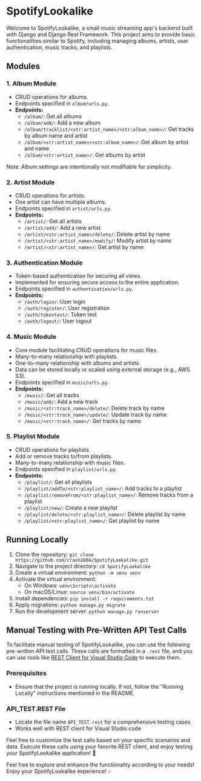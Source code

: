 # SpotifyLookalike

Welcome to SpotifyLookalike, a small music streaming app's backend built with Django and Django Rest Framework. This project aims to provide basic functionalities similar to Spotify, including managing albums, artists, user authentication, music tracks, and playlists.

## Modules

### 1. **Album Module**
   - CRUD operations for albums.
   - Endpoints specified in `album/urls.py`.
   - **Endpoints:**
      - `/album/`: Get all albums
      - `/album/add/`: Add a new album
      - `/album/tracklist/<str:artist_name>/<str:album_name>/`: Get tracks by album name and artist
      - `/album/<str:artist_name>/<str:album_name>/`: Get album by artist and name
      - `/album/<str:artist_name>/`: Get albums by artist

   Note: Album settings are intentionally not modifiable for simplicity.

### 2. **Artist Module**
   - CRUD operations for artists.
   - One artist can have multiple albums.
   - Endpoints specified in `artist/urls.py`.
   - **Endpoints:**
     - `/artist/`: Get all artists
     - `/artist/add/`: Add a new artist
     - `/artist/<str:artist_name>/delete/`: Delete artist by name
     - `/artist/<str:artist_name>/modify/`: Modify artist by name
     - `/artist/<str:artist_name>/`: Get artist by name

### 3. **Authentication Module**
   - Token-based authentication for securing all views.
   - Implemented for ensuring secure access to the entire application.
   - Endpoints specified in `authentication/urls.py`.
   - **Endpoints:**
      - `/auth/login/`: User login
      - `/auth/register/`: User registration
      - `/auth/tokentest/`: Token test
      - `/auth/logout/`: User logout

### 4. **Music Module**
   - Core module facilitating CRUD operations for music files.
   - Many-to-many relationship with playlists.
   - One-to-many relationship with albums and artists.
   - Data can be stored locally or scaled using external storage (e.g., AWS S3).
   - Endpoints specified in `music/urls.py`.
   - **Endpoints:**
      - `/music/`: Get all tracks
      - `/music/add/`: Add a new track
      - `/music/<str:track_name>/delete/`: Delete track by name
      - `/music/<str:track_name>/update/`: Update track by name
      - `/music/<str:track_name>/`: Get tracks by name

### 5. **Playlist Module**
   - CRUD operations for playlists.
   - Add or remove tracks to/from playlists.
   - Many-to-many relationship with music files.
   - Endpoints specified in `playlist/urls.py`.
   - **Endpoints:**
      - `/playlist/`: Get all playlists
      - `/playlist/addTo/<str:playlist_name>/`: Add tracks to a playlist
      - `/playlist/removeFrom/<str:playlist_name>/`: Remove tracks from a playlist
      - `/playlist/new/`: Create a new playlist
      - `/playlist/delete/<str:playlist_name>/`: Delete playlist by name
      - `/playlist/<str:playlist_name>/`: Get playlist by name

## Running Locally
1. Clone the repository: `git clone https://github.com/crash1604/SpotifyLookalike.git`
2. Navigate to the project directory: `cd SpotifyLookalike`
3. Create a virtual environment: `python -m venv venv`
4. Activate the virtual environment:
    - On Windows: `venv\Scripts\activate`
    - On macOS/Linux: `source venv/bin/activate`
5. Install dependencies: `pip install -r requirements.txt`
6. Apply migrations: `python manage.py migrate`
7. Run the development server: `python manage.py runserver`

## Manual Testing with Pre-Written API Test Calls

To facilitate manual testing of SpotifyLookalike, you can use the following pre-written API test calls. These calls are formatted in a `.rest` file, and you can use tools like [REST Client for Visual Studio Code](https://marketplace.visualstudio.com/items?itemName=humao.rest-client) to execute them.

### Prerequisites
- Ensure that the project is running locally. If not, follow the "Running Locally" instructions mentioned in the README.

### API_TEST.REST File
- Locate the file name `API_TEST.rest` for a comprehensive testing cases
- Works well with REST client for Visual Studio code

Feel free to customize the test calls based on your specific scenarios and data. Execute these calls using your favorite REST client, and enjoy testing your SpotifyLookalike application! 🚀

Feel free to explore and enhance the functionality according to your needs! Enjoy your SpotifyLookalike experience! 🎶 
